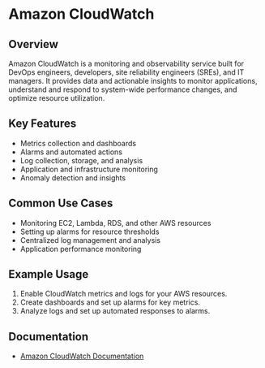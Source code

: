 # Amazon CloudWatch

## Overview
Amazon CloudWatch is a monitoring and observability service built for DevOps engineers, developers, site reliability engineers (SREs), and IT managers. It provides data and actionable insights to monitor applications, understand and respond to system-wide performance changes, and optimize resource utilization.

## Key Features
- Metrics collection and dashboards
- Alarms and automated actions
- Log collection, storage, and analysis
- Application and infrastructure monitoring
- Anomaly detection and insights

## Common Use Cases
- Monitoring EC2, Lambda, RDS, and other AWS resources
- Setting up alarms for resource thresholds
- Centralized log management and analysis
- Application performance monitoring

## Example Usage
1. Enable CloudWatch metrics and logs for your AWS resources.
2. Create dashboards and set up alarms for key metrics.
3. Analyze logs and set up automated responses to alarms.

## Documentation
- [Amazon CloudWatch Documentation](https://docs.aws.amazon.com/cloudwatch/)
